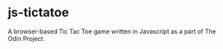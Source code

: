 # js-tictatoe
A browser-based Tic Tac Toe game written in Javascript as a part of The Odin Project.
